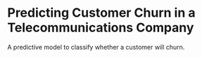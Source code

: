 # Predicting Customer Churn in a Telecommunications Company
A predictive model to classify whether a customer will churn.
